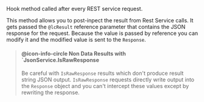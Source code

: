 ﻿Hook method called after every REST service request. 

This method allows you to post-inpect the result from Rest Service calls. It gets passed the `@lcResult` reference parameter that contains the JSON response for the request. Because the value is passed by reference you can modify it and the modified value is sent to the `Response`.

> #### @icon-info-circle Non Data Results with `JsonService.IsRawResponse
> Be careful with `IsRawResponse` results which don't produce result string JSON output. `IsRawResponse` requests directly write output into the `Response` object and you can't intercept these values except by rewriting the response.